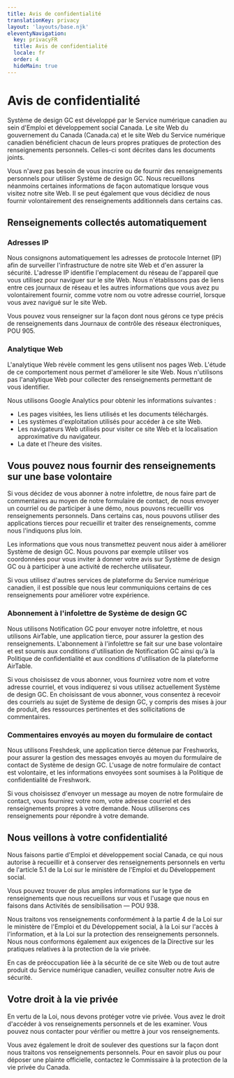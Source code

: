 ```yaml
---
title: Avis de confidentialité
translationKey: privacy
layout: 'layouts/base.njk'
eleventyNavigation:
  key: privacyFR
  title: Avis de confidentialité
  locale: fr
  order: 4
  hideMain: true
---
```


# Avis de confidentialité

Système de design GC est développé par le <gcds-link href="{{ links.cds }}" target="_blank">Service numérique canadien</gcds-link> au sein d'<gcds-link href="{{ links.esdc }}" target="_blank">Emploi et développement social Canada</gcds-link>. Le <gcds-link href="{{ links.gcPrivacy }}" target="_blank">site Web du gouvernement du Canada (Canada.ca)</gcds-link> et le <gcds-link href="{{ links.cdsPrivacy }}" target="_blank">site Web du Service numérique canadien</gcds-link> bénéficient chacun de leurs propres pratiques de protection des renseignements personnels. Celles-ci sont décrites dans les documents joints.

Vous n'avez pas besoin de vous inscrire ou de fournir des renseignements personnels pour utiliser Système de design GC. Nous recueillons néanmoins certaines informations de façon automatique lorsque vous visitez notre site Web. Il se peut également que vous décidiez de nous fournir volontairement des renseignements additionnels dans certains cas.

## Renseignements collectés automatiquement

### Adresses IP

Nous consignons automatiquement les adresses de protocole Internet (IP) afin de surveiller l'infrastructure de notre site Web et d'en assurer la sécurité. L'adresse IP identifie l'emplacement du réseau de l'appareil que vous utilisez pour naviguer sur le site Web. Nous n'établissons pas de liens entre ces journaux de réseau et les autres informations que vous avez pu volontairement fournir, comme votre nom ou votre adresse courriel, lorsque vous avez navigué sur le site Web.

Vous pouvez vous renseigner sur la façon dont nous gérons ce type précis de renseignements dans <gcds-link href="{{ links.electronicNetworkMonitoringLogs }}" target="_blank">Journaux de contrôle des réseaux électroniques, POU 905</gcds-link>.

### Analytique Web

L'analytique Web révèle comment les gens utilisent nos pages Web. L'étude de ce comportement nous permet d'améliorer le site Web. Nous n'utilisons pas l'analytique Web pour collecter des renseignements permettant de vous identifier.

Nous utilisons Google Analytics pour obtenir les informations suivantes :

- Les pages visitées, les liens utilisés et les documents téléchargés.
- Les systèmes d'exploitation utilisés pour accéder à ce site Web.
- Les navigateurs Web utilisés pour visiter ce site Web et la localisation approximative du navigateur.
- La date et l'heure des visites.

## Vous pouvez nous fournir des renseignements sur une base volontaire

Si vous décidez de vous abonner à notre infolettre, de nous faire part de commentaires au moyen de notre formulaire de contact, de nous envoyer un courriel ou de participer à une démo, nous pouvons recueillir vos renseignements personnels. Dans certains cas, nous pouvons utiliser des applications tierces pour recueillir et traiter des renseignements, comme nous l'indiquons plus loin.

Les informations que vous nous transmettez peuvent nous aider à améliorer Système de design GC. Nous pouvons par exemple utiliser vos coordonnées pour vous inviter à donner votre avis sur Système de design GC ou à participer à une activité de recherche utilisateur.

Si vous utilisez d'autres services de plateforme du Service numérique canadien, il est possible que nous leur communiquions certains de ces renseignements pour améliorer votre expérience.

### Abonnement à l'infolettre de Système de design GC

Nous utilisons <gcds-link href="{{ links.gcNotify }}" target="_blank">Notification GC</gcds-link> pour envoyer notre infolettre, et nous utilisons <gcds-link href="{{ links.airtable }}" target="_blank">AirTable</gcds-link>, une application tierce, pour assurer la gestion des renseignements. L'abonnement à l'infolettre se fait sur une base volontaire et est soumis aux <gcds-link href="{{ links.gcNotifyTermsOfUse }}" target="_blank">conditions d'utilisation de Notification GC</gcds-link> ainsi qu'à la <gcds-link href="{{ links.airtablePrivacy }}" target="_blank">Politique de confidentialité</gcds-link> et aux <gcds-link href="{{ links.airtableTermsOfService }}" target="_blank">conditions d'utilisation</gcds-link> de la plateforme AirTable.

Si vous choisissez de vous abonner, vous fournirez votre nom et votre adresse courriel, et vous indiquerez si vous utilisez actuellement Système de design GC. En choisissant de vous abonner, vous consentez à recevoir des courriels au sujet de Système de design GC, y compris des mises à jour de produit, des ressources pertinentes et des sollicitations de commentaires.

### Commentaires envoyés au moyen du formulaire de contact

Nous utilisons <gcds-link href="{{ links.freshdesk }}" target="_blank">Freshdesk</gcds-link>, une application tierce détenue par <gcds-link href="{{ links.freshworks }}" target="_blank">Freshworks</gcds-link>, pour assurer la gestion des messages envoyés au moyen du <gcds-link href="{{ links.contact }}" target="_blank">formulaire de contact de Système de design GC</gcds-link>. L'usage de notre formulaire de contact est volontaire, et les informations envoyées sont soumises à la <gcds-link href="{{ links.freshworksPrivacy }}" target="_blank">Politique de confidentialité de Freshwork</gcds-link>.

Si vous choisissez d'envoyer un message au moyen de notre formulaire de contact, vous fournirez votre nom, votre adresse courriel et des renseignements propres à votre demande. Nous utiliserons ces renseignements pour répondre à votre demande.

## Nous veillons à votre confidentialité

Nous faisons partie d'Emploi et développement social Canada, ce qui nous autorise à recueillir et à conserver des renseignements personnels en vertu de l'article 5.1 de la <gcds-link href="{{ links.esdcAct }}" target="_blank">Loi sur le ministère de l'Emploi et du Développement social</gcds-link>.

Vous pouvez trouver de plus amples informations sur le type de renseignements que nous recueillons sur vous et l'usage que nous en faisons dans <gcds-link href="{{ links.outreachActivities }}" target="_blank">Activités de sensibilisation — POU 938</gcds-link>.

Nous traitons vos renseignements conformément à la partie 4 de la <gcds-link href="{{ links.esdcAct }}" target="_blank">Loi sur le ministère de l'Emploi et du Développement social</gcds-link>, à la <gcds-link href="{{ links.accessToInformationAct }}" target="_blank">Loi sur l'accès à l'information</gcds-link>, et à la <gcds-link href="{{ links.privacyAct }}" target="_blank">Loi sur la protection des renseignements personnels</gcds-link>. Nous nous conformons également aux exigences de la <gcds-link href="{{ links.directivePrivacyPractices }}" target="_blank">Directive sur les pratiques relatives à la protection de la vie privée</gcds-link>.

En cas de préoccupation liée à la sécurité de ce site Web ou de tout autre produit du Service numérique canadien, veuillez consulter notre <gcds-link href="{{ links.cdsSecurityNotice }}" target="_blank">Avis de sécurité</gcds-link>.

## Votre droit à la vie privée

En vertu de la Loi, nous devons protéger votre vie privée. Vous avez le droit d'accéder à vos renseignements personnels et de les examiner. Vous pouvez <gcds-link href="{{ links.contactMail }}">nous contacter</gcds-link> pour vérifier ou mettre à jour vos renseignements.

Vous avez également le droit de soulever des questions sur la façon dont nous traitons vos renseignements personnels. Pour en savoir plus ou pour déposer une plainte officielle, contactez le <gcds-link href="{{ links.privacyCommissionerCanada }}" target="_blank">Commissaire à la protection de la vie privée du Canada</gcds-link>.
